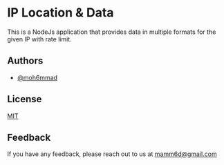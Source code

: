 
# IP Location & Data 

This is a NodeJs application that provides data in multiple formats for the given IP with rate limit.

## Authors

- [@moh6mmad](https://www.github.com/moh6mmad)


## License

[MIT](https://choosealicense.com/licenses/mit/)


## Feedback

If you have any feedback, please reach out to us at mamm6d@gmail.com

